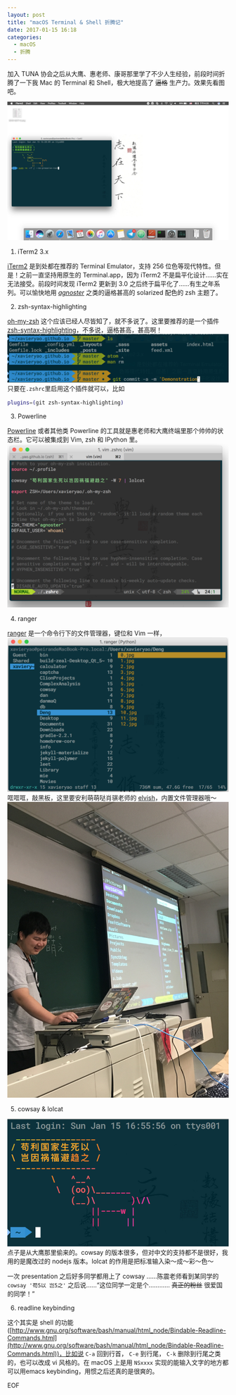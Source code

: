 ```yaml
---
layout: post
title: "macOS Terminal & Shell 折腾记"
date: 2017-01-15 16:18
categories:
  - macOS
  - 折腾
---
```


加入 TUNA 协会之后从大鹰、惠老师、康哥那里学了不少人生经验，前段时间折腾了一下我 Mac 的 Terminal 和 Shell，极大地提高了 ~~逼格~~ 生产力。效果先看图吧。

![](/assets/img/2017/terminal_01.png)

1. iTerm2 3.x

 [iTerm2](https://www.iterm2.com/downloads.html) 是到处都在推荐的 Terminal Emulator，支持 256 位色等现代特性。但是！之前一直坚持用原生的 Terminal.app，因为 iTerm2 不是扁平化设计……实在无法接受。前段时间发现 iTerm2 更新到 3.0 之后终于扁平化了……有生之年系列。可以愉快地用 [*agnoster*](https://github.com/agnoster/agnoster-zsh-theme) 之类的逼格甚高的 solarized 配色的 zsh 主题了。

2. zsh-syntax-highlighting

 [oh-my-zsh](https://github.com/robbyrussell/oh-my-zsh) 这个应该已经人尽皆知了，就不多说了。这里要推荐的是一个插件 [zsh-syntax-highlighting](https://github.com/zsh-users/zsh-syntax-highlighting)，不多说，逼格甚高，甚高啊！
 ![](/assets/img/2017/terminal_02.png)
 只要在`.zshrc`里启用这个插件就可以，比如

 ```zsh
 plugins=(git zsh-syntax-highlighting)
 ```

3. Powerline

 [Powerline](https://github.com/powerline/powerline) 或者其他类 Powerline 的工具就是惠老师和大鹰终端里那个帅帅的状态栏。它可以被集成到 Vim, zsh 和 IPython 里。
 ![](/assets/img/2017/terminal_03.png)

4. ranger

 [ranger](https://github.com/ranger/ranger) 是一个命令行下的文件管理器，键位和 Vim 一样，
 ![](/assets/img/2017/terminal_04.png)
 哐哐哐，敲黑板，这里要安利萌萌哒肖骐老师的 [elvish](https://github.com/elves/elvish)，内置文件管理器哦～
 ![](/assets/img/2017/terminal_05.jpg)

5. cowsay & lolcat

 ![](/assets/img/2017/terminal_06.png)
 点子是从大鹰那里偷来的。cowsay 的版本很多，但对中文的支持都不是很好，我用的是魔改过的 nodejs 版本。lolcat 的作用是把标准输入染～成～彩～色～

 一次 presentation 之后好多同学都用上了 cowsay ……陈震老师看到某同学的 `cowsay '苟5以 岂5之'` 之后说……“这位同学一定是个………… ~~真正的粉丝~~ 很爱国的同学！”

6. readline keybinding

 这个其实是 shell 的功能([http://www.gnu.org/software/bash/manual/html_node/Bindable-Readline-Commands.html](http://www.gnu.org/software/bash/manual/html_node/Bindable-Readline-Commands.html))，比如说 `C-a` 回到行首， `C-e` 到行尾， `C-k` 删除到行尾之类的，也可以改成 vi 风格的。在 macOS 上是用 `NSxxxx` 实现的能输入文字的地方都可以用emacs keybinding，用惯之后还真的是很爽的。

 
EOF
